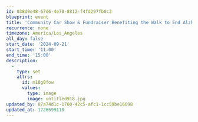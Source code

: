 ```yaml
---
id: 038d0e48-67d6-4e70-8812-f4fd297fb0c3
blueprint: event
title: 'Community Car Show & Fundraiser Benefiting the Walk to End Alzheimers'
recurrence: none
timezone: America/Los_Angeles
all_day: false
start_date: '2024-09-21'
start_time: '11:00'
end_time: '15:00'
description:
  -
    type: set
    attrs:
      id: m18g0fow
      values:
        type: image
        image: untitled918.jpg
updated_by: 87a74d1c-1760-42c5-afc1-1cc59be16098
updated_at: 1726699110
---
```

